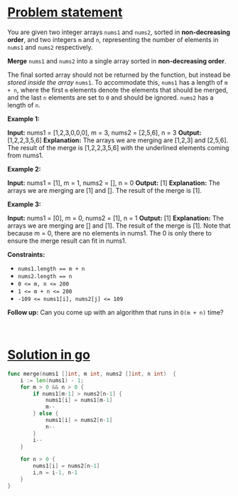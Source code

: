 # [Problem statement](https://leetcode.com/problems/merge-sorted-array)

You are given two integer arrays `nums1` and `nums2`, sorted in **non-decreasing order**, and two integers `m` and `n`, representing the number of elements in `nums1` and `nums2` respectively.

**Merge** `nums1` and `nums2` into a single array sorted in **non-decreasing order**.

The final sorted array should not be returned by the function, but instead be _stored inside the array_ `nums1`. To accommodate this, `nums1` has a length of `m + n`, where the first `m` elements denote the elements that should be merged, and the last `n` elements are set to `0` and should be ignored. `nums2` has a length of `n`.

**Example 1:**


**Input:** nums1 = [1,2,3,0,0,0], m = 3, nums2 = [2,5,6], n = 3
**Output:** [1,2,2,3,5,6]
**Explanation:** The arrays we are merging are [1,2,3] and [2,5,6].
The result of the merge is [1,2,2,3,5,6] with the underlined elements coming from nums1.

**Example 2:**


**Input:** nums1 = [1], m = 1, nums2 = [], n = 0
**Output:** [1]
**Explanation:** The arrays we are merging are [1] and [].
The result of the merge is [1].

**Example 3:**


**Input:** nums1 = [0], m = 0, nums2 = [1], n = 1
**Output:** [1]
**Explanation:** The arrays we are merging are [] and [1].
The result of the merge is [1].
Note that because m = 0, there are no elements in nums1. The 0 is only there to ensure the merge result can fit in nums1.

**Constraints:**

* `nums1.length == m + n`
* `nums2.length == n`
* `0 <= m, n <= 200`
* `1 <= m + n <= 200`
* `-109 <= nums1[i], nums2[j] <= 109`

**Follow up:** Can you come up with an algorithm that runs in `O(m + n)` time?

<br />

# [Solution in go](https://leetcode.com/submissions/detail/1191475767/)

```go
func merge(nums1 []int, m int, nums2 []int, n int)  {
    i := len(nums1) - 1;
    for m > 0 && n > 0 {
        if nums1[m-1] > nums2[n-1] {
            nums1[i] = nums1[m-1]
            m--
        } else {
            nums1[i] = nums2[n-1]
            n--
        }
        i--
    }

    for n > 0 {
        nums1[i] = nums2[n-1]
        i,n = i-1, n-1
    }
}
```